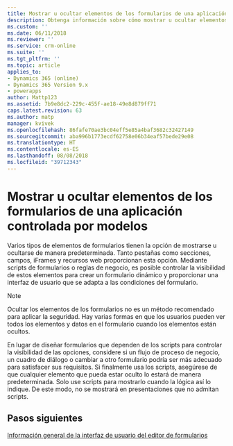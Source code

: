 ```yaml
---
title: Mostrar u ocultar elementos de los formularios de una aplicación controlada por modelos con PowerApps | Microsoft docs
description: Obtenga información sobre cómo mostrar u ocultar elementos de formularios, como pestañas, secciones o campos
ms.custom: ''
ms.date: 06/11/2018
ms.reviewer: ''
ms.service: crm-online
ms.suite: ''
ms.tgt_pltfrm: ''
ms.topic: article
applies_to:
- Dynamics 365 (online)
- Dynamics 365 Version 9.x
- powerapps
author: Mattp123
ms.assetid: 7b9e8dc2-229c-455f-ae18-49e8d879ff71
caps.latest.revision: 63
ms.author: matp
manager: kvivek
ms.openlocfilehash: 86fafe70ae3bc04eff5e85a4baf3682c32427149
ms.sourcegitcommit: aba996b1773ecdf62758e06b34eaf57bede29e08
ms.translationtype: HT
ms.contentlocale: es-ES
ms.lasthandoff: 08/08/2018
ms.locfileid: "39712343"
---
```

# <a name="show-or-hide-model-driven-app-form-elements"></a>Mostrar u ocultar elementos de los formularios de una aplicación controlada por modelos

 Varios tipos de elementos de formularios tienen la opción de mostrarse u ocultarse de manera predeterminada. Tanto pestañas como secciones, campos, iFrames y recursos web proporcionan esta opción. Mediante scripts de formularios o reglas de negocio, es posible controlar la visibilidad de estos elementos para crear un formulario dinámico y proporcionar una interfaz de usuario que se adapta a las condiciones del formulario.  
  
> [!NOTE]
>  Ocultar los elementos de los formularios no es un método recomendado para aplicar la seguridad. Hay varias formas en que los usuarios pueden ver todos los elementos y datos en el formulario cuando los elementos están ocultos. 
  
 En lugar de diseñar formularios que dependen de los scripts para controlar la visibilidad de las opciones, considere si un flujo de proceso de negocio, un cuadro de diálogo o cambiar a otro formulario podría ser más adecuado para satisfacer sus requisitos. Si finalmente usa los scripts, asegúrese de que cualquier elemento que pueda estar oculto lo estará de manera predeterminada. Solo use scripts para mostrarlo cuando la lógica así lo indique. De este modo, no se mostrará en presentaciones que no admitan scripts.  

## <a name="next-steps"></a>Pasos siguientes

[Información general de la interfaz de usuario del editor de formularios](form-editor-user-interface-legacy.md)